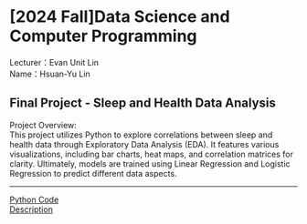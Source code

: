 # [2024 Fall]Data Science and Computer Programming
Lecturer：Evan Unit Lin<br>
Name：Hsuan-Yu Lin<br>
## Final Project - Sleep and Health Data Analysis
Project Overview:<br>
This project utilizes Python to explore correlations between sleep and health data through Exploratory Data Analysis (EDA). It features various visualizations, including bar charts, heat maps, and correlation matrices for clarity. Ultimately, models are trained using Linear Regression and Logistic Regression to predict different data aspects.
*****
[Python Code](https://github.com/ethanlin1126/DSCP/blob/main/41171207h%E6%9E%97%E8%BB%92%E5%AE%87.ipynb)<br>
[Description](https://github.com/ethanlin1126/Data_Science_and_Computer_Programming/blob/main/41171207h%E6%9E%97%E8%BB%92%E5%AE%87.pdf)
